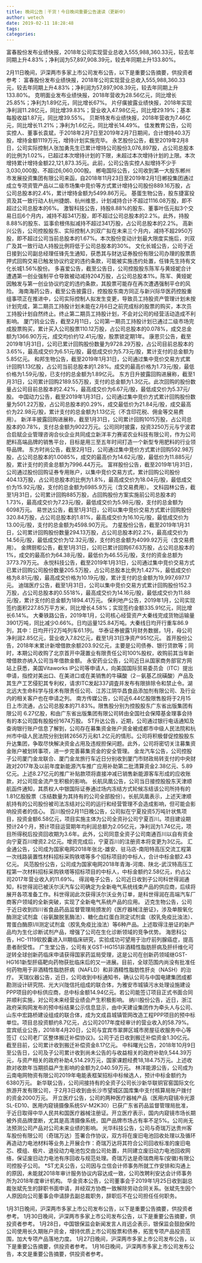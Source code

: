 ```yaml
---
title: 晚间公告｜干货！今日晚间重要公告速读（更新中）
author: wetech
date: 2019-02-11 18:28:48
tags: 
categories: 
---
```

富春股份发布业绩快报，2018年公司实现营业总收入555,988,360.33元，较去年同期上升4.83%；净利润为57,897,908.39元，较去年同期上升133.80%。
<!-- more -->
2月11日晚间，沪深两市多家上市公司发布公告，以下是重要公告摘要，供投资者参考：
富春股份发布业绩快报，2018年公司实现营业总收入555,988,360.33元，较去年同期上升4.83%；净利润为57,897,908.39元，较去年同期上升133.80%。
克明面业发布业绩快报，2018年营收为28.56亿元，同比增长25.85%；净利为1.89亿元，同比增长67%。
片仔癀披露业绩快报，2018年实现净利润11.28亿元，同比增39.83%；营业收入47.98亿元，同比增29.19%；基本每股收益1.87元，同比增39.55%。
贝斯特发布业绩快报，2018年营收为7.46亿元，同比增长11.21%；净利为1.6亿元，同比增长14.49%。
佳发教育公告，公司实控人、董事长袁斌，于2018年2月7日至2019年2月7日期间，合计增持40.3万股，增持金额1119万元，增持计划实施完毕。
永艺股份公告，截至2019年2月8日，公司实际控制人张加勇先生已累计增持公司股份3,076,897股，占公司总股本的比例为1.02%，已超过本次增持计划的下限，未超过本次增持计划的上限。本次增持累计增持金额22,121,873.35元。此前，公司公告实控人拟增持不少于3,030,000股、不超过6,060,000股。
郴电国际公告，公司收到第一大股东郴州市发展投资集团有限公司来函，自2018年11月23日至2019年2月1日郴投集团通过成立专项资管产品以二级市场集中竞价等方式累计增持公司股份889.16万股，占公司总股本的2.4%，累计增持金额为5499.86万元。
基蛋生物公告，股东捷富投资及其一致行动人杭州捷朗、杭州维思，计划减持合计不超过1116.08万股，即不超过公司总股本的6%。
激智科技公告，持股8.88%的股东、董事叶伍元拟3个交易日后6个月内，减持不超341万股，即不超过公司总股本的2.2%。此外，持股8.88%的股东、监事俞根伟拟减持不超过341万股，占公司总股本的2.2%。
高新兴公告，公司控股股东、实际控制人刘双广拟在未来三个月内，减持不超2950万股，即不超过公司当前总股本的1.67%。本次股份变动计划最大限度实施后，刘双广及其一致行动人持股比例将低于公司总股本的30%。
文化长城公告，公司于近日接到公司副总经理任锋先生通知，获悉其与财达证券股份有限公司办理的股票质押式回购交易已触发协议约定的违约条款，可能被实施违约处置，任锋先生持有文化长城1.56%股份。
多喜爱公告，截至公告日，公司控股股东陈军与黄娅妮合计遭遇第一创业强制平仓导致被动减持204万股，占公司总股本1%。陈军、黄娅妮因触发与第一创业协议约定的违约条款，其股票可能存在再次遭遇强制平仓的风险。
海南海药公告，截至公告披露日，控股股东南方同正与新兴际华医药控股重组事项正在推进中，公司实际控制人拟发生变更，导致员工持股资产管理计划未按计划完成，第二期员工持股计划未能在2月6日之前完成标的股票的购买，本次员工持股计划自然终止。终止第二期员工持股计划，不会对公司的经营活动造成不利影响。
厦门钨业公告，截至2月11日，公司第一期员工持股计划已通过二级市场完成股票购买，累计买入公司股票110.12万股，占公司总股本的0.078%，成交总金额为1366.90万元，成交均价约12.41元/股，股票锁定期1年。
康恩贝公告，截至2019年1月31日，公司已累计回购股份数量为9728.29万股，占公司目前总股本的3.65%，最高成交价为6.51元/股，最低成交价为5.73元/股，累计支付的总金额为5.85亿元。
和邦生物公告，截至2019年1月31日，公司通过集中竞价交易方式累计回购1.13亿股，占公司当前总股本的1.28%。成交的最高价格为1.73元/股，最低价格为1.59元/股，已支付的总金额为1.89亿元。
东方日升披露回购进展称，截至1月31日，公司累计回购2189.55万股，支付的总金额为1.3亿元。此次回购的股份数量占公司目前总股本的2.42%，最高成交价为6.67元/股，最低成交价为5.37元/股。
中国动力公告，截至2019年1月31日，公司通过集中竞价方式累计回购股份数量为501.22万股，占公司总股本的0.29%，成交最低价为21.84元/股，成交最高价为22.98元/股，累计支付的总金额为1.13亿元（不含印花税、佣金等交易费用）。
新洋丰披露回购进展称，截至1月31日，公司累计回购1015万股，占公司总股本的0.78%，支付总金额为9022万元。公司同时披露，投资3250万元与宁波君合启赋企业管理咨询合伙企业共同成立新洋丰力赛诺农业科技有限公司，作为公司肥料高端品牌的销售平台，目标是用三至五年时间打造一个新型专用肥料的行业领导品牌。
东方时尚公告，截至2月1日，公司通过集中竞价方式累计回购592.98万股，占公司总股本的1.0085%，成交的最高价为14.62元/股，最低价为11.885元/股，累计支付的资金总额为7996.44万元。
富祥股份公告，截至2019年1月31日，公司通过股份回购证券专用账户，以集中竞价交易方式，累计回购公司股份404.13万股，占公司总股本的比例为1.8%，最高成交价为18.04元/股，最低成交价为15.92元/股，支付的总金额为6985.9万元（含交易费用）。
文科园林公告，截至1月31日，公司累计回购885万股，占回购股份方案实施前公司总股本的1.73%，最高成交价为7.23元/股，最低成交价为5.98元/股，支付的总金额为6098万元。
易世达公告，截至1月31日，公司以集中竞价交易方式累计回购股份320.84万股，占公司总股本的1.81%，最高成交价为16.10元/股，最低成交价为13.00元/股，支付的总金额为4598.90万元。
力星股份公告，截至2019年1月31日，公司累计回购股份数量294.13万股，占公司总股本的2.2%，最高成交价为14.56元/股，最低成交价为12.32元/股，支付的总金额为4099.92万元（含交易费用）。
金牌厨柜公告，截至1月31日，公司已累计回购67.63万股，占公司总股本的1%，成交的最高价为64.38元/股，最低价为46.55元/股，支付的资金总额为3773.79万元。
永悦科技公告，截至2019年1月31日，公司通过集中竞价交易方式已累计回购公司股份数量205.5万股，占公司总股本比例为1.427%，最低成交价格为8.81元/股，最高成交价格为10.19元/股，累计支付的总金额为19,997,697.17元。
迪瑞医疗公告，截至1月31日，公司以集中竞价交易方式累计回购股份152.3万股，占公司总股本的0.5518%，最高成交价为14.16元/股，最低成交价为11.88元/股，累计支付的总金额为1894.41万元。
保利地产公告，2019年1月，公司实现签约面积227.85万平方米，同比增长4.58%；实现签约金额335.91亿元，同比增长6.14%。
大秦铁路公告，2019年1月，公司核心经营资产大秦线完成货物运输量3901万吨，同比减少0.66%。日均运量125.84万吨。大秦线日均开行重车86.9列，其中：日均开行2万吨列车61.1列。
华泰证券披露1月财务数据，1月，母公司净利润2.85亿元，营业收入7.82亿元，截至1月31日净资产951亿元。
首开股份公告，2018年末累计新增借款余额203.92亿元，主要是公司债券、银行贷款等；同时，本期公司收购了北京首开中晟置业有限责任公司100%股权，收购前其当年新增借款亦纳入公司当年借款金额。
永安药业公告，公司近日从国家商务部官方网站上获悉，美国Vitaworks IP公司等申请人，向美国国际贸易委员会（ITC）提出申请，指控对美出口、在美进口或在美销售的牛磺酸（2－氨基乙烷磺酸）产品及其生产工艺侵犯其专利权，请求ITC发起337调査并发布有限排除令和禁止令。湖北远大生命科学与技术有限责任公司、江苏江阴华昌食品添加剂有限公司、及行业内的相关客户也在申请之列。
南方传媒公告，公司近6.44亿股限售股将于2月15日上市流通，占公司总股本的71.83%。限售股分别为控股股东广东省出版集团有限公司 6.27亿股，和由广东省出版集团有限公司转由全国社会保障基金理事会持有的本公司国有股股份1674万股。
ST升达公告，近期，公司通过银行电话通知及查询银行账户信息了解到，公司存在募集资金账户资金被成都市中级人民法院和杭州市中级人民法院分别划转2656万元和1.2亿元的情形。公司将积极督促控股股东升达集团，争取尽快解决资金占用及违规担保问题。此外，公司将密切关注募集资金账户被划转事项，进一步完善募集资金的安全管理。
金龙汽车公告，公司控股子公司厦门金龙联合、厦门金龙旅行车近日分别收到厦门市财政局转支付的中央财政对2017年及以前年度新能源汽车推广应用补助第二批清算资金2.38亿元、5.89亿元。上述8.27亿元的推广补贴款项将直接冲减已销售新能源客车形成的应收账款，对公司现金流产生积极的影响。
长航凤凰公告，公司当日接控股股东天津顺航函件通知，其质权人中银国际证券通过场内冻结方式轮候冻结该公司所持有的1.81亿股股票（冻结数量为其持有的公司全部股份）。长航凤凰表示，上述天津顺航持有的公司股份被司法冻结对公司的运行和经营管理不会造成影响，但可能会影响投资者的信心。
百川股份2月11日晚公告，公司拟在宁夏投资5万吨针状焦项目，投资金额6.58亿元，项目实施主体为公司全资孙公司宁夏百川。项目建设期预计24个月，预计项目运营期年均利润总额为2.05亿元，净利润为1.74亿元，项目所得税后投资回收期为3.6年。此外，公司同意全资子公司南通百川以自有资金向宁夏百川增资2.2亿元。增资完成后，宁夏百川的注册资本将变更为3亿元。
汇金通公告，公司成为国家电网2018年张北-雄安、驻马店-南阳特高压交流工程第一次线路装置性材料招标采购铁塔等多个招标项目的中标人，合计中标金额2.43亿元。
风范股份公告，公司成为国家电网2018年青海-河南、陕北-武汉特高压工程第一次材料招标采购铁塔等招标项目的中标人，中标金额约2.58亿元，约占公司2017年营业收入的11.69%。
得润电子公告，公司近日收到子公司科世得润通知，科世得润已被沃尔沃汽车公司确定为全新电气系统线束产品的供应商，后续将展开各项准备工作。科世得润此次获得沃尔沃业务订单，是科世得润在高端汽车厂商客户领域的全新突破，实现了全新电气系统产品的应用。
迈克生物公告，公司于近日收到四川省食品药品监督管理局颁发的《医疗器械注册证》，涉及单胺氧化酶测定试剂盒（谷氨酸脱氢酶法）、糖化血红蛋白测定试剂盒（胶乳免疫比浊法）、胃蛋白酶原I/II测定试剂盒（胶乳免疫比浊法）等6种产品。上述取得注册证的新产品均为生化诊断试剂产品，增强了公司在生化诊断领域的竞争优势。
海思科公告，HC-1119软胶囊进入III期临床研究，实验成功可望用于治疗前列腺癌症，提高患者耐受性。
广生堂公告，公司有关GST-HG151非酒精性脂肪肝病及肝纤维化可逆转全球创新药临床申请获得国家药监局受理，这是公司在创新药领域继GST-HG161新型肝癌靶向药物获批临床后的又一进展。目前，全球范围内尚没有批准任何药物用于非酒精性脂肪肝病（NAFLD）和非酒精性脂肪性肝炎（NASH）的治疗。
天瑞仪器公告，近日，公司收到中标通知书，确认公司与中国电建集团成都勘测设计研究院、光大兴陇信托组成的联合体，为雅安市城镇污水处理设施建设PPP项目的中标供应商，总中标金额14.94亿元。若公司能签订项目正式书面合同并顺利实施，对公司未来经营业绩会产生积极影响。
纳川股份公告，近日，浙江政府采购网发布的预中标结果公示信息显示，由中天建设集团作为牵头人与公司、山东中宏路桥建设组成的联合体，成为文成县城镇管网改造工程PPP项目的预中标单位。项目总投资额约8.7亿元，占公司2017年度经审计的营业收入的58.79%。
宜宾纸业公告，2018年4月20日，公司与宜宾市翠屏区城市房屋征收服务中心等签订《公司老厂区整体搬迁补偿协议》。公司于近日收到搬迁补偿资金1.30亿元。截至目前，公司累计收到搬迁补偿资金8.17亿元。
中科曙光公告，2018年10月9日至公告日，公司及子公司累计收到尚未公告的与收益相关的政府补助9,544.39万元，与资产相关的政府补助4,514.29万元，国家课题经费18,184.75万元。上述收款对收款年当期损益产生影响的金额为2,040.59万元。
林洋能源公告，公司成为云南电网物资有限公司2019年电能表框架招标中标候选人，预计中标金额约为6380万元。
新华联公告，公司间接持有的全资子公司长沙新华联铜官窑国际文化旅游开发有限公司，于2月3日收到由长沙市望城区国库集中支付核算局账户拨付的资金2000万元。
开立医疗公告，公司的两种医疗器械产品（医用内窥镜冷光源SL-ED10、医用内窥镜摄像系统SV-M2K30）已获广东省药品监督管理局批准，于近日取得中华人民共和国医疗器械注册证。开立医疗表示，国内内窥镜市场长期被外资品牌垄断，尤其是高清摄像系统，国产品牌市场占有率不足5%。公司尚无法预测公司产品对公司未来业绩的影响。
光华科技公告，公司与奇瑞万达贵州客车股份有限公司（奇瑞万达）签署合作协议，双方将在废旧电池回收处理以及循环再造动力电池材料等业务上开展合作：奇瑞万达将其符合公司回收标准的废旧电芯、模组、极片、退役动力电池包交由公司处置，共同建立废旧动力电池回收网络，保证废旧动力电池有序回收与规范处理。奇瑞万达是奇瑞商用车(安徽)有限公司控股子公司。
*ST尤夫公告，公司因与立信会计师事务所就工作安排和沟通上的原因，未能就2018年审计服务协议内容达成一致，公司改聘利安达会计师事务所为2018年度审计机构。
华金资本公告，公司董事会于2019年1月25日收到副总裁张斌先生的辞职书面申请，并经双方协商一致解除劳动合同关系。张斌先生因个人原因向公司董事会申请辞去副总裁职务，辞职后不在公司担任任何职务。
 
 
1月31日晚间，沪深两市多家上市公司发布公告，以下是重要公告摘要，供投资者参考。
1月30日晚间，沪深两市多家上市公司发布公告，以下是重要公告摘要，供投资者参考。
1月28日，中国银保监会新闻发言人肖远企表示，银保监会鼓励保险公司使用长久期账户资金，增持优质上市公司股票和债券，拓宽专项产品投资范围，加大专项产品落地力度。
1月27日晚间，沪深两市多家上市公司发布公告，以下是重要公告摘要，供投资者参考。
1月16日晚间，沪深两市多家上市公司发布公告，本文是重要公告摘要，供投资者参考。
